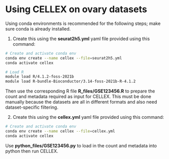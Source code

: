 # Using CELLEX on ovary datasets
Using conda environments is recommended for the following steps; make sure conda is already installed.

1. Create this using the **seurat2h5.yml** yaml file provided using this command:
``` bash
# Create and activate conda env
conda env create --name cellex --file=seurat2h5.yml
conda activate cellex

# Load R
module load R/4.1.2-foss-2021b
module load R-bundle-Bioconductor/3.14-foss-2021b-R-4.1.2
```
Then use the corresponding R file **R_files/GSE123456.R** to prepare the count and metadata required as input for CELLEX. 
This must be done manually because the datasets are all in different formats and also need dataset-specific filtering.

2. Create this using the **cellex.yml** yaml file provided using this command:
``` bash
# Create and activate conda env
conda env create --name cellex --file=cellex.yml
conda activate cellex
```
Use **python_files/GSE123456.py** to load in the count and metadata into python then run CELLEX.
